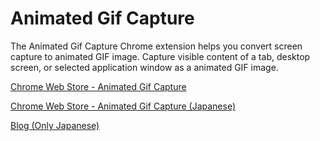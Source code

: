 Animated Gif Capture
==================

The Animated Gif Capture Chrome extension helps you convert screen capture to animated GIF image.
Capture visible content of a tab, desktop screen, or selected  application window as a animated GIF image. 


[Chrome Web Store - Animated Gif Capture](https://chrome.google.com/webstore/detail/animated-gif-capture/aecmckhhfknljgicfkpbinfkpnijehcm?hl=en)

[Chrome Web Store - Animated Gif Capture (Japanese)](https://chrome.google.com/webstore/detail/animated-gif-capture/aecmckhhfknljgicfkpbinfkpnijehcm?hl=ja)

[Blog (Only Japanese)](http://demouth.hatenablog.com/entry/2014/05/12/072512)